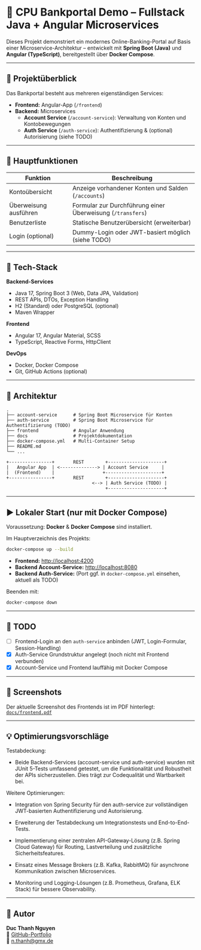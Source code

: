 # 💼 CPU Bankportal Demo – Fullstack Java + Angular Microservices

Dieses Projekt demonstriert ein modernes Online-Banking-Portal auf Basis einer Microservice-Architektur – entwickelt mit **Spring Boot (Java)** und **Angular (TypeScript)**, bereitgestellt über **Docker Compose**.

---

## 🚀 Projektüberblick

Das Bankportal besteht aus mehreren eigenständigen Services:

- **Frontend:** Angular-App (`/frontend`)
- **Backend:** Microservices
  - **Account Service** (`/account-service`): Verwaltung von Konten und Kontobewegungen
  - **Auth Service** (`/auth-service`): Authentifizierung & (optional) Autorisierung (siehe TODO)

---

## 🏦 Hauptfunktionen

| Funktion               | Beschreibung                                                |
|------------------------|------------------------------------------------------------|
| Kontoübersicht         | Anzeige vorhandener Konten und Salden (`/accounts`)         |
| Überweisung ausführen  | Formular zur Durchführung einer Überweisung (`/transfers`)  |
| Benutzerliste          | Statische Benutzerübersicht (erweiterbar)                   |
| Login (optional)       | Dummy-Login oder JWT-basiert möglich (siehe TODO)           |

---

## 🧰 Tech-Stack

**Backend-Services**
- Java 17, Spring Boot 3 (Web, Data JPA, Validation)
- REST APIs, DTOs, Exception Handling
- H2 (Standard) oder PostgreSQL (optional)
- Maven Wrapper

**Frontend**
- Angular 17, Angular Material, SCSS
- TypeScript, Reactive Forms, HttpClient

**DevOps**
- Docker, Docker Compose
- Git, GitHub Actions (optional)

---

## 🧪 Architektur

```text
.
├── account-service      # Spring Boot Microservice für Konten
├── auth-service         # Spring Boot Microservice für Authentifizierung (TODO)
├── frontend             # Angular Anwendung
├── docs                 # Projektdokumentation
├── docker-compose.yml   # Multi-Container Setup
├── README.md
└── ...
```

```text
+----------------+       REST        +---------------------+
|   Angular App  | <--------------> | Account Service     |
|  (Frontend)    |                  +---------------------+
+----------------+       REST        +---------------------+
                                <--> | Auth Service (TODO) |
                                     +---------------------+
```

---

## ▶️ Lokaler Start (nur mit Docker Compose)

Voraussetzung: **Docker** & **Docker Compose** sind installiert.

Im Hauptverzeichnis des Projekts:

```bash
docker-compose up --build
```

- **Frontend:** [http://localhost:4200](http://localhost:4200)
- **Backend Account-Service:** [http://localhost:8080](http://localhost:8080)
- **Backend Auth-Service:** (Port ggf. in `docker-compose.yml` einsehen, aktuell als TODO)

Beenden mit:

```bash
docker-compose down
```

---

## 📝 TODO

- [ ] Frontend-Login an den `auth-service` anbinden (JWT, Login-Formular, Session-Handling)
- [x] Auth-Service Grundstruktur angelegt (noch nicht mit Frontend verbunden)
- [x] Account-Service und Frontend lauffähig mit Docker Compose

---

## 📸 Screenshots

Der aktuelle Screenshot des Frontends ist im PDF hinterlegt:  
[`docs/frontend.pdf`](docs/frontend.pdf)

---

## 💡 Optimierungsvorschläge
Testabdeckung: 
- Beide Backend-Services (account-service und auth-service) wurden mit JUnit 5-Tests umfassend getestet, um die Funktionalität und Robustheit der APIs sicherzustellen. Dies trägt zur Codequalität und Wartbarkeit bei.

Weitere Optimierungen:

- Integration von Spring Security für den auth-service zur vollständigen JWT-basierten Authentifizierung und Autorisierung.

- Erweiterung der Testabdeckung um Integrationstests und End-to-End-Tests.

- Implementierung einer zentralen API-Gateway-Lösung (z.B. Spring Cloud Gateway) für Routing, Lastverteilung und zusätzliche Sicherheitsfeatures.

- Einsatz eines Message Brokers (z.B. Kafka, RabbitMQ) für asynchrone Kommunikation zwischen Microservices.

- Monitoring und Logging-Lösungen (z.B. Prometheus, Grafana, ELK Stack) für bessere Observability.

---

## 👤 Autor

**Duc Thanh Nguyen**  
🔗 [GitHub-Portfolio](https://github.com/thanhtuanh/bewerbung)  
📧 [n.thanh@gmx.de](mailto:n.thanh@gmx.de)
